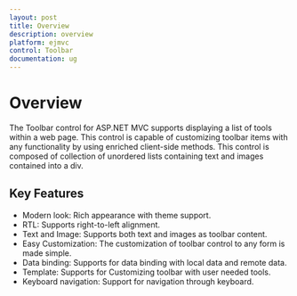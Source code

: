 ```yaml
---
layout: post
title: Overview
description: overview  	 	
platform: ejmvc
control: Toolbar
documentation: ug
---
```


# Overview  	 	

The Toolbar control for ASP.NET MVC supports displaying a list of tools within a web page. This control is capable of customizing toolbar items with any functionality by using enriched client-side methods. This control is composed of collection of unordered lists containing text and images contained into a div.

## Key Features

* Modern look: Rich appearance with theme support.
* RTL: Supports right-to-left alignment.
* Text and Image: Supports both text and images as toolbar content.
* Easy Customization: The customization of toolbar control to any form is made simple.
* Data binding: Supports for data binding with local data and remote data.
* Template: Supports for Customizing toolbar with user needed tools.
* Keyboard navigation: Support for navigation through keyboard.
